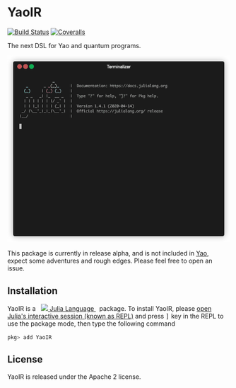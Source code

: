 # YaoIR

[![Build Status](https://travis-ci.com/QuantumBFS/YaoIR.jl.svg?branch=master)](https://travis-ci.com/QuantumBFS/YaoIR.jl)
[![Coveralls](https://coveralls.io/repos/github/QuantumBFS/YaoIR.jl/badge.svg?branch=master)](https://coveralls.io/github/QuantumBFS/YaoIR.jl?branch=master)

The next DSL for Yao and quantum programs.

![demo](demo.gif)

This package is currently in release alpha, and is not included in [Yao](https://github.com/QuantumBFS/Yao.jl), expect some adventures and rough edges. Please feel free to open an issue.

## Installation

<p>
YaoIR is a &nbsp;
    <a href="https://julialang.org">
        <img src="https://julialang.org/favicon.ico" width="16em">
        Julia Language
    </a>
    &nbsp; package. To install YaoIR,
    please <a href="https://docs.julialang.org/en/v1/manual/getting-started/">open
    Julia's interactive session (known as REPL)</a> and press <kbd>]</kbd> key in the REPL to use the package mode, then type the following command
</p>

```julia
pkg> add YaoIR
```

## License

YaoIR is released under the Apache 2 license.
